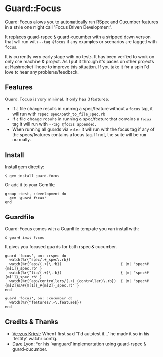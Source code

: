 # Guard::Focus

Guard::Focus allows you to automatically run RSpec and Cucumber features in a
style one might call "Focus Driven Development".

It replaces guard-rspec & guard-cucumber with a stripped down version that will
run with `--tag @focus` if any examples or scenarios are tagged with `focus`.

It is currently very early stage with no tests. It has been verfied to work on
only one machine & project. As I put it through it's paces on other projects at
Hashrocket I hope to improve this situation. If you take it for a spin I'd love
to hear any problems/feedback.


## Features

Guard::Focus is very minimal. It only has 3 features:

* If a file change results in running a spec/feature without a `focus` tag, it
  will run with `rspec spec/path_to_file_spec.rb`
* If a file change results in running a spec/feature that contains a `focus`
  tag it will run with `--tag @focus appended.`
* When running all guards via `enter` it will run with the focus tag if any of
  the specs/features contains a focus tag. If not, the suite will be run
  normally.

## Install

Install gem directly:

    $ gem install guard-focus

Or add it to your Gemfile:

    group :test, :development do
      gem 'guard-focus'
    end

## Guardfile

Guard::Focus comes with a Guardfile template you can install with:

    $ guard init focus

It gives you focused guards for both rspec & cucumber.

    guard 'focus', on: :rspec do
      watch(%r{^spec/.+_spec\.rb})
      watch(%r{^app/(.+)\.rb})                           { |m| "spec/#{m[1]}_spec.rb" }
      watch(%r{^lib/(.+)\.rb})                           { |m| "spec/#{m[1]}_spec.rb" }
      watch(%r{^app/controllers/(.+)_(controller)\.rb})  { |m| "spec/#{m[2]}s/#{m[1]}_#{m[2]}_spec.rb" }
    end

    guard 'focus', on: :cucumber do
      watch(%r{^features/.+\.feature$})
    end

## Credits & Thanks

* [Veezus Kriest](http://twitter.com/veezus): When I first said "I'd autotest if..." he made it so in his 'testify' watchr config.
* [Dave Lyon](htt://twitter.com/daveisonthego): For his 'vanguard' implementation using guard-rspec & guard-cucumber.
